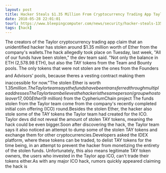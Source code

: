 ```yaml
---
layout: post
title: Hacker Steals $1.35 Million From Cryptocurrency Trading App Taylor
date: 2018-05-28 22:01:01
tourl: https://www.bleepingcomputer.com/news/security/hacker-steals-135-million-from-cryptocurrency-trading-app-taylor/
tags: [hack]
---
```

The creators of the Taylor cryptocurrency trading app claim that an unidentified hacker has stolen around $1.35 million worth of Ether from the company's wallets.The hack allegedly took place on Tuesday, last week, "All of our funds have been stolen," the dev team said. "Not only the balance in ETH (2,578.98 ETH), but also the TAY tokens from the Team and Bounty pools. The only tokens that were not stolen are the ones from the Founders and Advisors' pools, because theres a vesting contract making them inaccessible for now."The stolen Ether is worth $1.35 million. The Taylor team says the funds have been transferred through multiple addresses The Taylor team believes the hacker is the same person/group who stole over 17,000 Ether ($9 million) from the CypheriumChain project The funds stolen from the Taylor team come from the company's recently completed initial coin offering (ICO) round.Besides the stolen Ether, the hacker also stole some of the TAY tokens the Taylor team had created for the ICO. Taylor devs did not reveal the amount of stolen TAY tokens, meaning the hack could be even bigger.Soon after discovering the hack, the Taylor team says it also noticed an attempt to dump some of the stolen TAY tokens and exchange them for other cryptocurrencies.Developers asked the IDEX platform, where these tokens can be traded, to delist TAY tokens for the time being, in an attempt to prevent the hacker from monetizing the entirety of the stolen funds. Unfortunately, this also means legitimate TAY token owners, the users who invested in the Taylor app ICO, can't trade their tokens either.As with any major ICO hack, rumors quickly appeared claiming the hack is 